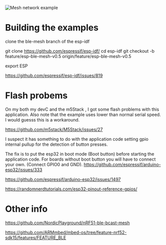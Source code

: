 
![Mesh network example](img/mesh.svg "Mesh network example")


# Building the examples

clone the ble-mesh branch of the esp-idf

git clone https://github.com/espressif/esp-idf/
cd esp-idf
git checkout -b feature/esp-ble-mesh-v0.5  origin/feature/esp-ble-mesh-v0.5

export ESP


https://github.com/espressif/esp-idf/issues/819

# Flash probems

On my both my devC and the m5Stack , I got some flash problems with this application.
Also note that the example uses lower than normal serial speed. I would guesss this is a workaround.

https://github.com/m5stack/M5Stack/issues/27

I suspect it has something to do with the application code setting gpio internal pullup for the detection of button presses.

The fix is to put the esp32 in boot mode (Boot button) before starting the application code.
For boards without boot button you will have to connect your own. (Connect GPIO0 and GND).
https://github.com/espressif/arduino-esp32/issues/333

https://github.com/espressif/arduino-esp32/issues/1497


https://randomnerdtutorials.com/esp32-pinout-reference-gpios/

# Other info

https://github.com/NordicPlayground/nRF51-ble-bcast-mesh

https://github.com/ARMmbed/mbed-os/tree/feature-nrf52-sdk15/features/FEATURE_BLE

